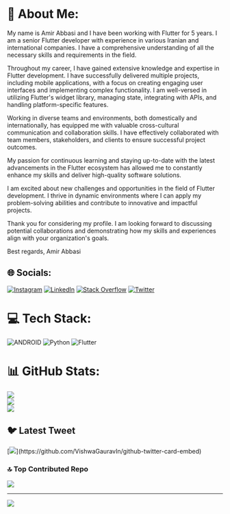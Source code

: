 # 💫 About Me:
My name is Amir Abbasi and I have been working with Flutter for 5 years. I am a senior Flutter developer with experience in various Iranian and international companies. I have a comprehensive understanding of all the necessary skills and requirements in the field.

Throughout my career, I have gained extensive knowledge and expertise in Flutter development. I have successfully delivered multiple projects, including mobile applications, with a focus on creating engaging user interfaces and implementing complex functionality. I am well-versed in utilizing Flutter's widget library, managing state, integrating with APIs, and handling platform-specific features.

Working in diverse teams and environments, both domestically and internationally, has equipped me with valuable cross-cultural communication and collaboration skills. I have effectively collaborated with team members, stakeholders, and clients to ensure successful project outcomes.

My passion for continuous learning and staying up-to-date with the latest advancements in the Flutter ecosystem has allowed me to constantly enhance my skills and deliver high-quality software solutions.

I am excited about new challenges and opportunities in the field of Flutter development. I thrive in dynamic environments where I can apply my problem-solving abilities and contribute to innovative and impactful projects.

Thank you for considering my profile. I am looking forward to discussing potential collaborations and demonstrating how my skills and experiences align with your organization's goals.

Best regards,
Amir Abbasi





## 🌐 Socials:
[![Instagram](https://img.shields.io/badge/Instagram-%23E4405F.svg?logo=Instagram&logoColor=white)](https://instagram.com/amirabasi___) [![LinkedIn](https://img.shields.io/badge/LinkedIn-%230077B5.svg?logo=linkedin&logoColor=white)](https://linkedin.com/in/https://www.linkedin.com/in/amir-abasi-661b381b7/) [![Stack Overflow](https://img.shields.io/badge/-Stackoverflow-FE7A16?logo=stack-overflow&logoColor=white)](https://stackoverflow.com/users/12295985) [![Twitter](https://img.shields.io/badge/Twitter-%231DA1F2.svg?logo=Twitter&logoColor=white)](https://twitter.com/amirabasi___) 

# 💻 Tech Stack:
![ANDROID](https://img.shields.io/badge/android-%2320232a.svg?style=for-the-badge&logo=android&logoColor=%a4c639) ![Python](https://img.shields.io/badge/python-3670A0?style=for-the-badge&logo=python&logoColor=ffdd54) ![Flutter](https://img.shields.io/badge/Flutter-%2302569B.svg?style=for-the-badge&logo=Flutter&logoColor=white)
# 📊 GitHub Stats:
![](https://github-readme-stats.vercel.app/api?username=lamirshahinxl&theme=dark&hide_border=false&include_all_commits=false&count_private=false)<br/>
![](https://github-readme-streak-stats.herokuapp.com/?user=lamirshahinxl&theme=dark&hide_border=false)<br/>
![](https://github-readme-stats.vercel.app/api/top-langs/?username=lamirshahinxl&theme=dark&hide_border=false&include_all_commits=false&count_private=false&layout=compact)

## 🐦 Latest Tweet
[![](https://gtce.itsvg.in/api?username=amirabasi___)](https://github.com/VishwaGauravIn/github-twitter-card-embed)

### 🔝 Top Contributed Repo
![](https://github-contributor-stats.vercel.app/api?username=lamirshahinxl&limit=5&theme=dark&combine_all_yearly_contributions=true)

<!-- ### 😂 Random Dev Meme
<img src="https://rm.up.railway.app/" width="512px"/> -->

---
[![](https://visitcount.itsvg.in/api?id=lamirshahinxl&icon=0&color=0)](https://visitcount.itsvg.in)

<!-- Proudly created with GPRM ( https://gprm.itsvg.in ) -->